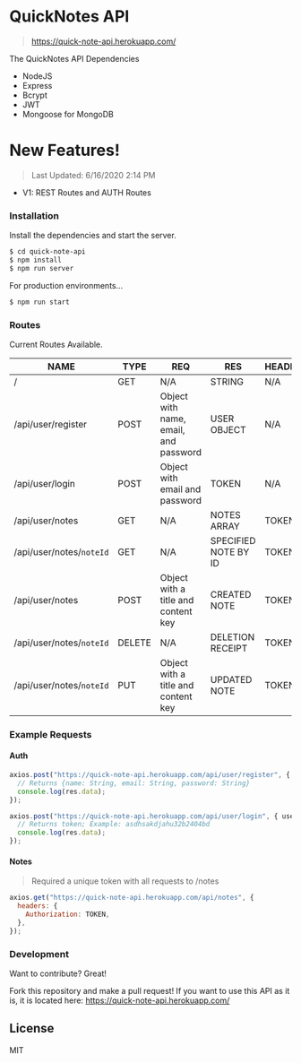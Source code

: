 # QuickNotes API
> https://quick-note-api.herokuapp.com/

The QuickNotes API Dependencies

- NodeJS
- Express
- Bcrypt
- JWT
- Mongoose for MongoDB

# New Features!

> Last Updated: 6/16/2020 2:14 PM

- V1: REST Routes and AUTH Routes

### Installation

Install the dependencies and start the server.

```sh
$ cd quick-note-api
$ npm install
$ npm run server
```

For production environments...

```sh
$ npm run start
```

### Routes

Current Routes Available.

| NAME                     | TYPE   | REQ                                   | RES                  | HEADER |
| ------------------------ | ------ | ------------------------------------- | -------------------- | ------ |
| /                        | GET    | N/A                                   | STRING               | N/A    |
| /api/user/register       | POST   | Object with name, email, and password | USER OBJECT          | N/A    |
| /api/user/login          | POST   | Object with email and password        | TOKEN                | N/A    |
| /api/user/notes          | GET    | N/A                                   | NOTES ARRAY          | TOKEN  |
| /api/user/notes/`noteId` | GET    | N/A                                   | SPECIFIED NOTE BY ID | TOKEN  |
| /api/user/notes          | POST   | Object with a title and content key   | CREATED NOTE         | TOKEN  |
| /api/user/notes/`noteId` | DELETE | N/A                                   | DELETION RECEIPT     | TOKEN  |
| /api/user/notes/`noteId` | PUT    | Object with a title and content key   | UPDATED NOTE         | TOKEN  |

### Example Requests

#### Auth

```js
axios.post("https://quick-note-api.herokuapp.com/api/user/register", { userInput }).then((res) => {
  // Returns {name: String, email: String, password: String}
  console.log(res.data);
});
```

```js
axios.post("https://quick-note-api.herokuapp.com/api/user/login", { userInput }).then((res) => {
  // Returns token; Example: asdhsakdjahu32b2404bd
  console.log(res.data);
});
```

#### Notes

> Required a unique token with all requests to /notes

```js
axios.get("https://quick-note-api.herokuapp.com/api/notes", {
  headers: {
    Authorization: TOKEN,
  },
});
```

### Development

Want to contribute? Great!

Fork this repository and make a pull request!
If you want to use this API as it is, it is located here: https://quick-note-api.herokuapp.com/

## License

MIT
